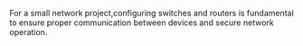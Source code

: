 For a small network project,configuring switches and routers is fundamental to ensure proper communication between devices and
secure network operation.
